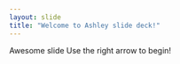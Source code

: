 ```yaml
---
layout: slide
title: "Welcome to Ashley slide deck!"
---
```

Awesome slide
Use the right arrow to begin!
